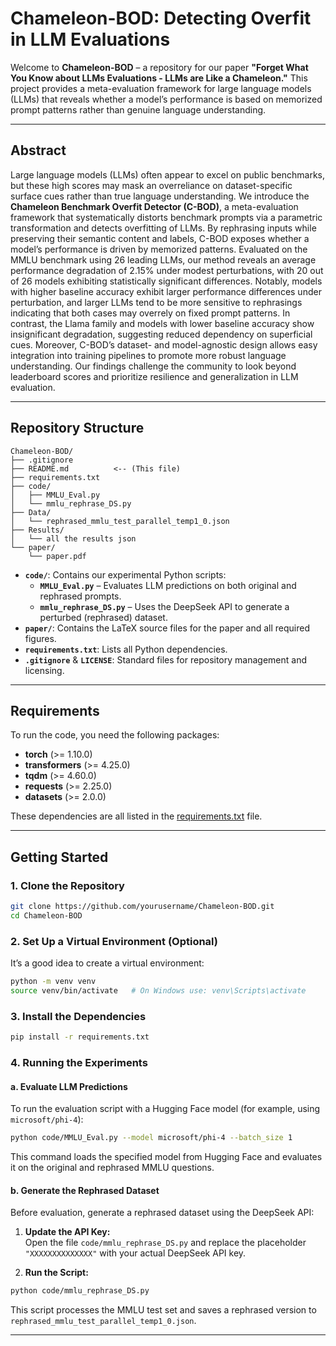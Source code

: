 # Chameleon-BOD: Detecting Overfit in LLM Evaluations

Welcome to **Chameleon-BOD** – a repository for our paper **"Forget What You Know about LLMs Evaluations - LLMs are Like a Chameleon."** This project provides a meta-evaluation framework for large language models (LLMs) that reveals whether a model’s performance is based on memorized prompt patterns rather than genuine language understanding.

---

## Abstract

Large language models (LLMs) often appear to excel on public benchmarks, but these high scores may mask an overreliance on dataset-specific surface cues rather than true language understanding. We introduce the **Chameleon Benchmark Overfit Detector (C-BOD)**, a meta-evaluation framework that systematically distorts benchmark prompts via a parametric transformation and detects overfitting of LLMs. By rephrasing inputs while preserving their semantic content and labels, C-BOD exposes whether a model’s performance is driven by memorized patterns. Evaluated on the MMLU benchmark using 26 leading LLMs, our method reveals an average performance degradation of 2.15% under modest perturbations, with 20 out of 26 models exhibiting statistically significant differences. Notably, models with higher baseline accuracy exhibit larger performance differences under perturbation, and larger LLMs tend to be more sensitive to rephrasings indicating that both cases may overrely on fixed prompt patterns. In contrast, the Llama family and models with lower baseline accuracy show insignificant degradation, suggesting reduced dependency on superficial cues. Moreover, C-BOD’s dataset- and model-agnostic design allows easy integration into training pipelines to promote more robust language understanding. Our findings challenge the community to look beyond leaderboard scores and prioritize resilience and generalization in LLM evaluation.

---

## Repository Structure

```
Chameleon-BOD/
├── .gitignore
├── README.md          <-- (This file)
├── requirements.txt
├── code/
│   ├── MMLU_Eval.py
│   └── mmlu_rephrase_DS.py
├── Data/
│   └── rephrased_mmlu_test_parallel_temp1_0.json
├── Results/
│   └── all the results json
└── paper/
    └── paper.pdf
```

- **`code/`**: Contains our experimental Python scripts:
  - **`MMLU_Eval.py`** – Evaluates LLM predictions on both original and rephrased prompts.
  - **`mmlu_rephrase_DS.py`** – Uses the DeepSeek API to generate a perturbed (rephrased) dataset.
- **`paper/`**: Contains the LaTeX source files for the paper and all required figures.
- **`requirements.txt`**: Lists all Python dependencies.
- **`.gitignore`** & **`LICENSE`**: Standard files for repository management and licensing.

---

## Requirements

To run the code, you need the following packages:

- **torch** (>= 1.10.0)
- **transformers** (>= 4.25.0)
- **tqdm** (>= 4.60.0)
- **requests** (>= 2.25.0)
- **datasets** (>= 2.0.0)

These dependencies are all listed in the [requirements.txt](requirements.txt) file.

---

## Getting Started

### 1. Clone the Repository

```bash
git clone https://github.com/yourusername/Chameleon-BOD.git
cd Chameleon-BOD
```

### 2. Set Up a Virtual Environment (Optional)

It’s a good idea to create a virtual environment:

```bash
python -m venv venv
source venv/bin/activate   # On Windows use: venv\Scripts\activate
```

### 3. Install the Dependencies

```bash
pip install -r requirements.txt
```

### 4. Running the Experiments

#### a. Evaluate LLM Predictions

To run the evaluation script with a Hugging Face model (for example, using `microsoft/phi-4`):

```bash
python code/MMLU_Eval.py --model microsoft/phi-4 --batch_size 1
```

This command loads the specified model from Hugging Face and evaluates it on the original and rephrased MMLU questions.

#### b. Generate the Rephrased Dataset

Before evaluation, generate a rephrased dataset using the DeepSeek API:

1. **Update the API Key:**  
   Open the file `code/mmlu_rephrase_DS.py` and replace the placeholder `"XXXXXXXXXXXXXX"` with your actual DeepSeek API key.

2. **Run the Script:**

```bash
python code/mmlu_rephrase_DS.py
```

This script processes the MMLU test set and saves a rephrased version to `rephrased_mmlu_test_parallel_temp1_0.json`.

---

